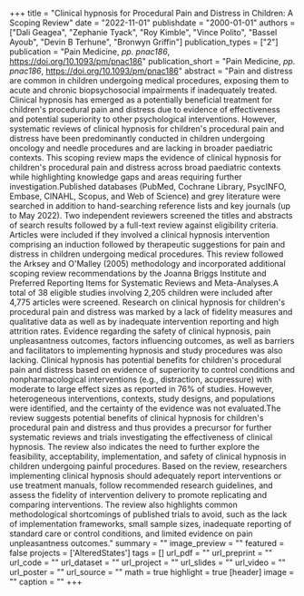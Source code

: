 +++
title = "Clinical hypnosis for Procedural Pain and Distress in Children: A Scoping Review"
date = "2022-11-01"
publishdate = "2000-01-01"
authors = ["Dali Geagea", "Zephanie Tyack", "Roy Kimble", "Vince Polito", "Bassel Ayoub", "Devin B Terhune", "Bronwyn Griffin"]
publication_types = ["2"]
publication = "Pain Medicine, _pp. pnac186_, https://doi.org/10.1093/pm/pnac186"
publication_short = "Pain Medicine, _pp. pnac186_, https://doi.org/10.1093/pm/pnac186"
abstract = "Pain and distress are common in children undergoing medical procedures, exposing them to acute and chronic biopsychosocial impairments if inadequately treated. Clinical hypnosis has emerged as a potentially beneficial treatment for children's procedural pain and distress due to evidence of effectiveness and potential superiority to other psychological interventions. However, systematic reviews of clinical hypnosis for children's procedural pain and distress have been predominantly conducted in children undergoing oncology and needle procedures and are lacking in broader paediatric contexts. This scoping review maps the evidence of clinical hypnosis for children's procedural pain and distress across broad paediatric contexts while highlighting knowledge gaps and areas requiring further investigation.Published databases (PubMed, Cochrane Library, PsycINFO, Embase, CINAHL, Scopus, and Web of Science) and grey literature were searched in addition to hand-searching reference lists and key journals (up to May 2022). Two independent reviewers screened the titles and abstracts of search results followed by a full-text review against eligibility criteria. Articles were included if they involved a clinical hypnosis intervention comprising an induction followed by therapeutic suggestions for pain and distress in children undergoing medical procedures. This review followed the Arksey and O'Malley (2005) methodology and incorporated additional scoping review recommendations by the Joanna Briggs Institute and Preferred Reporting Items for Systematic Reviews and Meta-Analyses.A total of 38 eligible studies involving 2,205 children were included after 4,775 articles were screened. Research on clinical hypnosis for children's procedural pain and distress was marked by a lack of fidelity measures and qualitative data as well as by inadequate intervention reporting and high attrition rates. Evidence regarding the safety of clinical hypnosis, pain unpleasantness outcomes, factors influencing outcomes, as well as barriers and facilitators to implementing hypnosis and study procedures was also lacking. Clinical hypnosis has potential benefits for children's procedural pain and distress based on evidence of superiority to control conditions and nonpharmacological interventions (e.g., distraction, acupressure) with moderate to large effect sizes as reported in 76% of studies. However, heterogeneous interventions, contexts, study designs, and populations were identified, and the certainty of the evidence was not evaluated.The review suggests potential benefits of clinical hypnosis for children's procedural pain and distress and thus provides a precursor for further systematic reviews and trials investigating the effectiveness of clinical hypnosis. The review also indicates the need to further explore the feasibility, acceptability, implementation, and safety of clinical hypnosis in children undergoing painful procedures. Based on the review, researchers implementing clinical hypnosis should adequately report interventions or use treatment manuals, follow recommended research guidelines, and assess the fidelity of intervention delivery to promote replicating and comparing interventions. The review also highlights common methodological shortcomings of published trials to avoid, such as the lack of implementation frameworks, small sample sizes, inadequate reporting of standard care or control conditions, and limited evidence on pain unpleasantness outcomes."
summary = ""
image_preview = ""
featured = false
projects = ['AlteredStates']
tags = []
url_pdf = ""
url_preprint = ""
url_code = ""
url_dataset = ""
url_project = ""
url_slides = ""
url_video = ""
url_poster = ""
url_source = ""
math = true
highlight = true
[header]
image = ""
caption = ""
+++
